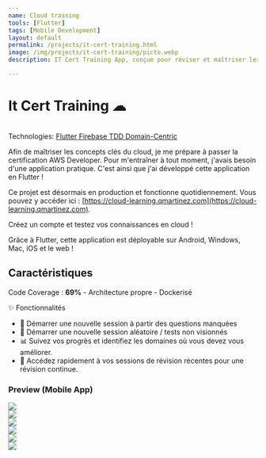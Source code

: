 ```yaml
---
name: Cloud training
tools: [Flutter]
tags: [Mobile Development]
layout: default
permalink: /projects/it-cert-training.html
image: /img/projects/it-cert-training/picto.webp
description: IT Cert Training App, conçue pour réviser et maîtriser les concepts des plateformes Cloud (AWS, Azure et GCP).

---
```


# It Cert Training ☁

<link
  rel="stylesheet"
  href="https://cdn.jsdelivr.net/npm/swiper@11/swiper-bundle.min.css"
/>
<script src="https://cdn.jsdelivr.net/npm/swiper@11/swiper-bundle.min.js"></script>
<p class="post-metadata text-muted">
 <br>Technologies: 
<a class="text-decoration-none no-underline" href="/projects/tools#react">
    <span class="tag badge badge-pill text-primary border border-primary">Flutter</span>
</a>

<a class="text-decoration-none no-underline" href="/projects/tools#react">
    <span class="tag badge badge-pill text-primary border border-primary">Firebase</span>
</a>
<a class="text-decoration-none no-underline" href="/projects/tools#javascript">
    <span class="tag badge badge-pill text-primary border border-primary">TDD</span>
</a>

<a class="text-decoration-none no-underline" href="/projects/tools#web-development">
    <span class="tag badge badge-pill text-primary border border-primary">Domain-Centric</span>
</a>
</p>

Afin de maîtriser les concepts clés du cloud, je me prépare à passer la certification AWS Developer. Pour m'entraîner à tout moment, j'avais besoin d'une application pratique. C'est ainsi que j'ai développé cette application en Flutter !

Ce projet est désormais en production et fonctionne quotidiennement. Vous pouvez y accéder ici : [https://cloud-learning.qmartinez.com](https://cloud-learning.qmartinez.com).

Créez un compte et testez vos connaissances en cloud !

Grâce à Flutter, cette application est déployable sur Android, Windows, Mac, iOS et le web !

## Caractéristiques

Code Coverage : **69%**  - Architecture propre - Dockerisé

✨ Fonctionnalités
- 🔄 Démarrer une nouvelle session à partir des questions manquées 
- 🎲 Démarrer une nouvelle session aléatoire / tests non visionnés 
- 📊 Suivez vos progrès et identifiez les domaines où vous devez vous améliorer.
- 📅 Accédez rapidement à vos sessions de révision récentes pour une révision continue.


### Preview (Mobile App)
<div class="swiper">
  <!-- Additional required wrapper -->
  <div class="swiper-wrapper">
    <!-- Slides -->
    <div class="swiper-slide"><img heigth src="/img/projects/it-cert-training/IMG_1532-portrait.png"/> </div>
    <div class="swiper-slide"><img  src="/img/projects/it-cert-training/IMG_1531-portrait.png"/> </div>
    <div class="swiper-slide"><img  src="/img/projects/it-cert-training/IMG_1530-portrait.png"/> </div>
    <div class="swiper-slide"><img  src="/img/projects/it-cert-training/IMG_1529-portrait.png"/> </div>
    <div class="swiper-slide"><img  src="/img/projects/it-cert-training/IMG_1527-portrait.png"/> </div>
    <div class="swiper-slide"><img   src="/img/projects/it-cert-training/IMG_1528-portrait.png"/> </div>
 
  </div>
  <!-- If we need pagination -->
  <div class="swiper-pagination"></div>

  <div class="swiper-button-prev"></div>
  <div class="swiper-button-next"></div>
</div>




<script>
  const swiper = new Swiper('.swiper', {
  // Optional parameters
  direction: 'horizontal',
  loop: true,
  slidesPerView: 2,
  spaceBetween: 15,
  centerSlide: 'true',
  fade: 'true',
  pagination: {
      el: ".swiper-pagination",
      clickable: true,
      dynamicBullets: true,
  },
  navigation: {
      nextEl: ".swiper-button-next",
      prevEl: ".swiper-button-prev",
  },
  breakpoints:{
        0: {
            slidesPerView: 1,
        },
        520: {
            slidesPerView: 2,
        },
        1024: {
            slidesPerView: 3,
        },
    },

});
  </script>